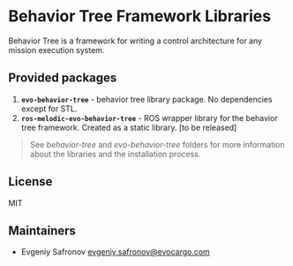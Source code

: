 # Behavior Tree Framework Libraries

Behavior Tree is a framework for writing a control architecture for any mission
execution system.

## Provided packages

1. **`evo-behavior-tree`** - behavior tree library package. No dependencies except for STL. 
2. **`ros-melodic-evo-behavior-tree`** - ROS wrapper library for the behavior
   tree framework. Created as a static library. [to be released]

> See _behavior-tree_ and _evo-behavior-tree_ folders for more information about
> the libraries and the installation process.

## License

MIT

## Maintainers

- Evgeniy Safronov <evgeniy.safronov@evocargo.com>
